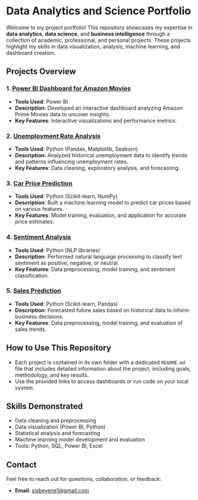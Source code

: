 # Data Analytics and Science Portfolio  
Welcome to my project portfolio! This repository showcases my expertise in **data analytics**, **data science**, and **business intelligence** through a collection of academic, professional, and personal projects. These projects highlight my skills in data visualization, analysis, machine learning, and dashboard creation.

## Projects Overview  

### 1. [Power BI Dashboard for Amazon Movies](https://drive.google.com/ﬁle/d/1n19iCHdzCsBLquGc40oVaXCBocrD4keO/view?usp=sharing)  
- **Tools Used**: Power BI  
- **Description**: Developed an interactive dashboard analyzing Amazon Prime Movies data to uncover insights.  
- **Key Features**: Interactive visualizations and performance metrics.  

### 2. [Unemployment Rate Analysis](https://github.com/sisbeyene/oibsip_2)  
- **Tools Used**: Python (Pandas, Matplotlib, Seaborn)  
- **Description**: Analyzed historical unemployment data to identify trends and patterns influencing unemployment rates.  
- **Key Features**: Data cleaning, exploratory analysis, and forecasting.  

### 3. [Car Price Prediction](https://github.com/sisbeyene/oibsip_3)  
- **Tools Used**: Python (Scikit-learn, NumPy)  
- **Description**: Built a machine learning model to predict car prices based on various features.  
- **Key Features**: Model training, evaluation, and application for accurate price estimates.  

### 4. [Sentiment Analysis](https://github.com/sisbeyene/Codeclause_Sentiment_analysis)  
- **Tools Used**: Python (NLP libraries)  
- **Description**: Performed natural language processing to classify text sentiment as positive, negative, or neutral.  
- **Key Features**: Data preprocessing, model training, and sentiment classification.  

### 5. [Sales Prediction](https://github.com/sisbeyene/oibsip_5)  
- **Tools Used**: Python (Scikit-learn, Pandas)  
- **Description**: Forecasted future sales based on historical data to inform business decisions.  
- **Key Features**: Data preprocessing, model training, and evaluation of sales trends.  

## How to Use This Repository  
- Each project is contained in its own folder with a dedicated `README.md` file that includes detailed information about the project, including goals, methodology, and key results.  
- Use the provided links to access dashboards or run code on your local system.  

## Skills Demonstrated  
- Data cleaning and preprocessing  
- Data visualization (Power BI, Python)  
- Statistical analysis and forecasting  
- Machine learning model development and evaluation  
- Tools: Python, SQL, Power BI, Excel  

## Contact  
Feel free to reach out for questions, collaboration, or feedback:  
- **Email**: sisbeyene1@gmail.com  
